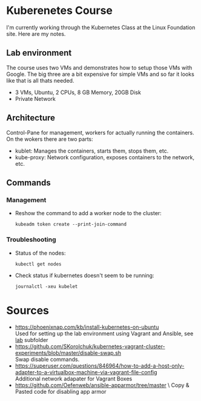 # Kuberenetes Course

I'm currently working through the Kubernetes Class at the Linux Foundation site. Here are my notes.


## Lab environment
The course uses two VMs and demonstrates how to setup those VMs with Google. The big three are a bit
expensive for simple VMs and so far it looks like that is all thats needed.

* 3 VMs, Ubuntu, 2 CPUs, 8 GB Memory, 20GB Disk
* Private Network


## Architecture

Control-Pane for management, workers for actually running the containers.
On the wokers there are two parts:

* kublet: Manages the containers, starts them, stops them, etc.
* kube-proxy: Network configuration, exposes containers to the network, etc.


## Commands

### Management
* Reshow the command to add a worker node to the cluster:
  ```
  kubeadm token create --print-join-command
  ```

### Troubleshooting
* Status of the nodes:
  ```
  kubectl get nodes
  ```

* Check status if kubernetes doesn't seem to be running:
  ```
  journalctl -xeu kubelet
  ```

# Sources

* https://phoenixnap.com/kb/install-kubernetes-on-ubuntu \
  Used for setting up the lab environment using Vagrant and Ansible, see [lab](lab) subfolder
* https://github.com/SKorolchuk/kubernetes-vagrant-cluster-experiments/blob/master/disable-swap.sh \
  Swap disable commands.
* https://superuser.com/questions/846964/how-to-add-a-host-only-adapter-to-a-virtualbox-machine-via-vagrant-file-config \
  Additional network adapater for Vagrant Boxes
* https://github.com/Oefenweb/ansible-apparmor/tree/master \ 
  Copy & Pasted code for disabling app armor
